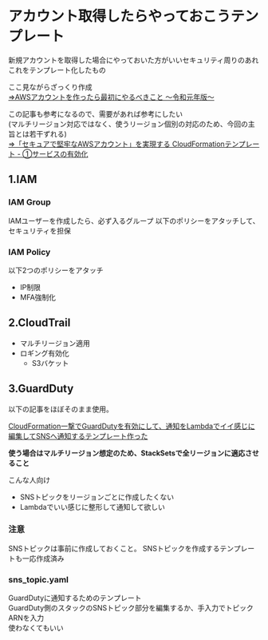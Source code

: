 # アカウント取得したらやっておこうテンプレート

新規アカウントを取得した場合にやっておいた方がいいセキュリティ周りのあれこれをテンプレート化したもの

ここ見ながらざっくり作成  
[⇒AWSアカウントを作ったら最初にやるべきこと ～令和元年版～](https://dev.classmethod.jp/articles/aws-1st-step-new-era-reiwa/)

この記事も参考になるので、需要があれば参考にしたい  
(マルチリージョン対応ではなく、使うリージョン個別の対応のため、今回の主旨とは若干ずれる)  
[⇒「セキュアで堅牢なAWSアカウント」を実現する CloudFormationテンプレート - ①サービスの有効化](https://qiita.com/eijikominami/items/53f3a1d83df31981ad86)

## 1.IAM

### IAM Group
IAMユーザーを作成したら、必ず入るグループ
以下のポリシーをアタッチして、セキュリティを担保

### IAM Policy
以下2つのポリシーをアタッチ
* IP制限
* MFA強制化

## 2.CloudTrail
* マルチリージョン適用
* ロギング有効化
  * S3バケット


## 3.GuardDuty

以下の記事をほぼそのまま使用。

[CloudFormation一撃でGuardDutyを有効にして、通知をLambdaでイイ感じに編集してSNSへ通知するテンプレート作った](https://dev.classmethod.jp/articles/cloudformation-guardduty-lambda-sns-publish/)

**使う場合はマルチリージョン想定のため、StackSetsで全リージョンに適応させること**

こんな人向け
* SNSトピックをリージョンごとに作成したくない
* Lambdaでいい感じに整形して通知して欲しい  

### 注意
SNSトピックは事前に作成しておくこと。
SNSトピックを作成するテンプレートも一応作成済み

### sns_topic.yaml
GuardDutyに通知するためのテンプレート  
GuardDuty側のスタックのSNSトピック部分を編集するか、手入力でトピックARNを入力  
使わなくてもいい


